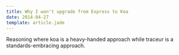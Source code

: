 ```yaml
---
title: Why I won't upgrade from Express to Koa
date: 2014-04-27
template: article.jade
---
```


Reasoning where koa is a heavy-handed approach while traceur is a standards-embracing approach.


